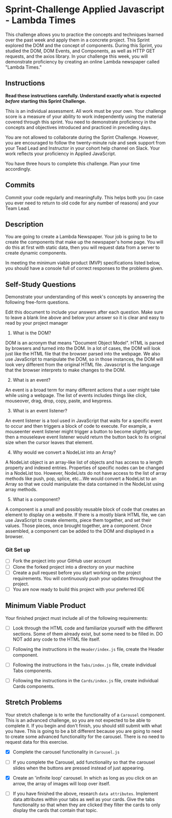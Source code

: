 # Sprint-Challenge Applied Javascript - Lambda Times

This challenge allows you to practice the concepts and techniques learned over the past week and apply them in a concrete project. This Sprint explored the DOM and the concept of components. During this Sprint, you studied the DOM, DOM Events, and Components, as well as HTTP GET requests, and the axios library. In your challenge this week, you will demonstrate proficiency by creating an online Lambda newspaper called "Lambda Times."

## Instructions

**Read these instructions carefully. Understand exactly what is expected _before_ starting this Sprint Challenge.**

This is an individual assessment. All work must be your own. Your challenge score is a measure of your ability to work independently using the material covered through this sprint. You need to demonstrate proficiency in the concepts and objectives introduced and practiced in preceding days.

You are not allowed to collaborate during the Sprint Challenge. However, you are encouraged to follow the twenty-minute rule and seek support from your Tead Lead and Instructor in your cohort help channel on Slack. Your work reflects your proficiency in Applied JavaScript.

You have three hours to complete this challenge. Plan your time accordingly.

## Commits

Commit your code regularly and meaningfully. This helps both you (in case you ever need to return to old code for any number of reasons) and your Team Lead.

## Description

You are going to create a Lambda Newspaper. Your job is going to be to create the components that make up the newspaper's home page. You will do this at first with static data, then you will request data from a server to create dynamic components.

In meeting the minimum viable product (MVP) specifications listed below, you should have a console full of correct responses to the problems given.

## Self-Study Questions

Demonstrate your understanding of this week's concepts by answering the following free-form questions.

Edit this document to include your answers after each question. Make sure to leave a blank line above and below your answer so it is clear and easy to read by your project manager

1. What is the DOM?

DOM is an acronym that means "Document Object Model". HTML is parsed by browsers and turned into the DOM. In a lot of cases, the DOM will look just like the HTML file that the browser parsed into the webpage. We also use JavaScript to manipulate the DOM, so in those instances, the DOM will look very different from the original HTML file. Javascript is the language that the browser interprets to make changes to the DOM.

2. What is an event?

An event is a broad term for many different actions that a user might take while using a webpage. The list of events includes things like click, mouseover, drag, drop, copy, paste, and keypress.

3. What is an event listener?

An event listener is a tool used in JavaScript that waits for a specific event to occur and then triggers a block of code to execute. For example, a mouseenter event listener might trigger a button to become slightly larger, then a mouseleave event listener would return the button back to its original size when the cursor leaves that element.

4. Why would we convert a NodeList into an Array?

A NodeList object is an array-like list of objects and has access to a length property and indexed entries. Properties of specific nodes can be changed in a NodeList too. However, NodeLists do not have access to the list of array methods like push, pop, splice, etc...We would convert a NodeList to an Array so that we could manipulate the data contained in the NodeList using array methods.

5. What is a component?

A component is a small and possibly reusable block of code that creates an element to display on a website. If there is a mostly blank HTML file, we can use JavaScript to create elements, piece them together, and set their values. Those pieces, once brought together, are a component. Once assembled, a component can be added to the DOM and displayed in a browser.

### Git Set up

* [ ] Fork the project into your GitHub user account
* [ ] Clone the forked project into a directory on your machine
* [ ] Create a pull request before you start working on the project requirements.  You will continuously push your updates throughout the project.
* [ ] You are now ready to build this project with your preferred IDE

## Minimum Viable Product

Your finished project must include all of the following requirements:

* [ ] Look through the HTML code and familiarize yourself with the different sections. Some of them already exist, but some need to be filled in. DO NOT add any code to the HTML file itself.

* [ ] Following the instructions in the `Header/index.js` file, create the Header component.

* [ ] Following the instructions in the `Tabs/index.js` file, create individual Tabs components.

* [ ] Following the instructions in the `Cards/index.js` file, create individual Cards components.

## Stretch Problems

Your stretch challenge is to write the functionality of a `Carousel` component. This is an advanced challenge, so you are not expected to be able to complete it. If you begin and don't finish, you should still submit with what you have. This is going to be a bit different because you are going to need to create some advanced functionality for the carousel. There is no need to request data for this exercise.

* [X] Complete the carousel functionality in `Carousel.js`

* [ ] If you complete the Carousel, add functionality so that the carousel slides when the buttons are pressed instead of just appearing.

* [X] Create an 'infinite loop' carousel. In which as long as you click on an arrow, the array of images will loop over itself.

* [ ] If you have finished the above, research `data attributes`. Implement data attributes within your tabs as well as your cards. Give the tabs functionality so that when they are clicked they filter the cards to only display the cards that contain that topic.
